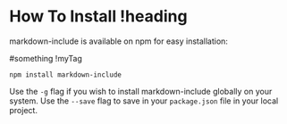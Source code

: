 # How To Install !heading

markdown-include is available on npm for easy installation:

#something !myTag

```
npm install markdown-include
```

Use the `-g` flag if you wish to install markdown-include globally on your system.  Use the `--save` flag to save in your `package.json` file in your local project.

